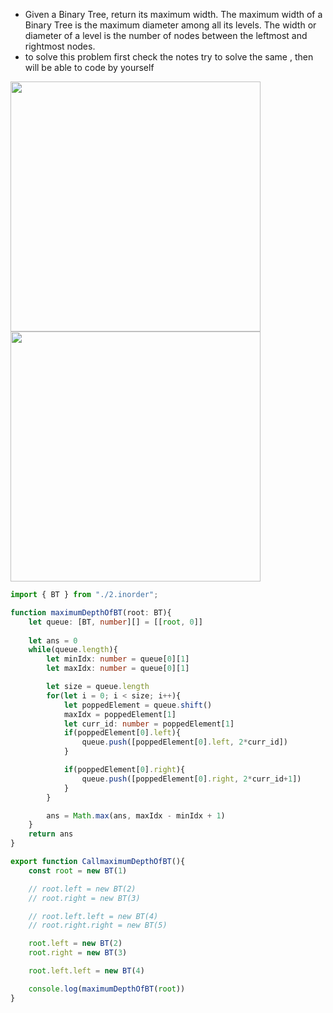 - Given a Binary Tree, return its maximum width. The maximum width of a Binary Tree is the maximum diameter among all its levels. The width or diameter of a level is the number of nodes between the leftmost and rightmost nodes.
- to solve this problem first check the notes try to solve the same , then will be able to code by yourself

<img width=400 src="https://github.com/user-attachments/assets/23aac887-63bb-42d2-acb9-f8242ac4926d">

<img width=400 src="https://github.com/user-attachments/assets/7acb18c4-aa83-437e-8a94-88065e477280">

```ts
import { BT } from "./2.inorder";

function maximumDepthOfBT(root: BT){
    let queue: [BT, number][] = [[root, 0]]
    
    let ans = 0
    while(queue.length){
        let minIdx: number = queue[0][1]
        let maxIdx: number = queue[0][1]

        let size = queue.length
        for(let i = 0; i < size; i++){
            let poppedElement = queue.shift()
            maxIdx = poppedElement[1]
            let curr_id: number = poppedElement[1]
            if(poppedElement[0].left){
                queue.push([poppedElement[0].left, 2*curr_id])
            }

            if(poppedElement[0].right){
                queue.push([poppedElement[0].right, 2*curr_id+1])
            }
        }

        ans = Math.max(ans, maxIdx - minIdx + 1)
    }
    return ans
}

export function CallmaximumDepthOfBT(){
    const root = new BT(1)

    // root.left = new BT(2)
    // root.right = new BT(3)

    // root.left.left = new BT(4)
    // root.right.right = new BT(5)

    root.left = new BT(2)
    root.right = new BT(3)

    root.left.left = new BT(4)

    console.log(maximumDepthOfBT(root))
}
```
